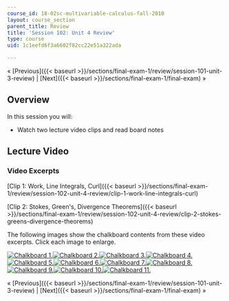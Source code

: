 ```yaml
---
course_id: 18-02sc-multivariable-calculus-fall-2010
layout: course_section
parent_title: Review
title: 'Session 102: Unit 4 Review'
type: course
uid: 1c1eefd6f3a6602f82cc22e51a322ada

---
```


« [Previous]({{< baseurl >}}/sections/final-exam-1/review/session-101-unit-3-review) | [Next]({{< baseurl >}}/sections/final-exam-1/final-exam) »

Overview
--------

In this session you will:

*   Watch two lecture video clips and read board notes

Lecture Video
-------------

### Video Excerpts

[Clip 1: Work, Line Integrals, Curl]({{< baseurl >}}/sections/final-exam-1/review/session-102-unit-4-review/clip-1-work-line-integrals-curl)

[Clip 2: Stokes, Green's, Divergence Theorems]({{< baseurl >}}/sections/final-exam-1/review/session-102-unit-4-review/clip-2-stokes-greens-divergence-theorems)

The following images show the chalkboard contents from these video excerpts. Click each image to enlarge.

[![Chalkboard 1.](/coursemedia/18-02sc-multivariable-calculus-fall-2010/2dc4c81f8b613817de044a0b69af5606_MIT18_02SC_L35Brds_7a.png)](/coursemedia/18-02sc-multivariable-calculus-fall-2010/18041eebd80e6789c5f127c548c53c4f_MIT18_02SC_L35Brds_7.png "Open in a new window.")[![Chalkboard 2.](/coursemedia/18-02sc-multivariable-calculus-fall-2010/a219297d3a322b8404b3d70711e91e3e_MIT18_02SC_L35Brds_8a.png)](/coursemedia/18-02sc-multivariable-calculus-fall-2010/9ffed1efd11892fbbfb1ba09180ba391_MIT18_02SC_L35Brds_8.png "Open in a new window.")[![Chalkboard 3.](/coursemedia/18-02sc-multivariable-calculus-fall-2010/cd7b0d76334bcdf9046ed1d4b0bf9caf_MIT18_02SC_L35Brds_9a.png)](/coursemedia/18-02sc-multivariable-calculus-fall-2010/fa2d0c5732ffc22cbfd6fe95a89131f2_MIT18_02SC_L35Brds_9.png "Open in a new window.")[![Chalkboard 4.](/coursemedia/18-02sc-multivariable-calculus-fall-2010/d5e6039ed25462e6b3b298a25062af8c_MIT18_02SC_L35Brds_10a.png)](/coursemedia/18-02sc-multivariable-calculus-fall-2010/4109954a3d0751512ab6b4ee5c9716a2_MIT18_02SC_L35Brds_10.png "Open in a new window.")  
[![Chalkboard 5.](/coursemedia/18-02sc-multivariable-calculus-fall-2010/13490fb6daa95304d3cb5d79f7d1ec8c_MIT18_02SC_L35Brds_11a.png)](/coursemedia/18-02sc-multivariable-calculus-fall-2010/c13ad6f9ad258448348af8b2db3c3e4a_MIT18_02SC_L35Brds_11.png "Open in a new window.")[![Chalkboard 6.](/coursemedia/18-02sc-multivariable-calculus-fall-2010/698ca9911d6837a491d26c5e8f654bdf_MIT18_02SC_L35Brds_12a.png)](/coursemedia/18-02sc-multivariable-calculus-fall-2010/1df6305468ebbe461d7f59787426dc9e_MIT18_02SC_L35Brds_12.png "Open in a new window.")[![Chalkboard 7.](/coursemedia/18-02sc-multivariable-calculus-fall-2010/268b015e4c83ce90dd5768da18e25563_MIT18_02SC_L35Brds_13a.png)](/coursemedia/18-02sc-multivariable-calculus-fall-2010/0e8795c6ec574797e472b2c9fdc12059_MIT18_02SC_L35Brds_13.png "Open in a new window.")[![Chalkboard 8.](/coursemedia/18-02sc-multivariable-calculus-fall-2010/4bf63ed87dc81d6026474bb90d5256de_MIT18_02SC_L35Brds_14a.png)](/coursemedia/18-02sc-multivariable-calculus-fall-2010/7aa8e6e8f1e8514e17cd568305c90375_MIT18_02SC_L35Brds_14.png "Open in a new window.")  
[![Chalkboard 9.](/coursemedia/18-02sc-multivariable-calculus-fall-2010/cb666aeaf3621a42f8ea384f7b121d72_MIT18_02SC_L35Brds_15a.png)](/coursemedia/18-02sc-multivariable-calculus-fall-2010/b67f7dd8f3d78f9f5fd6dc72db213b72_MIT18_02SC_L35Brds_15.png "Open in a new window.")[![Chalkboard 10.](/coursemedia/18-02sc-multivariable-calculus-fall-2010/2fcbd4e86fe3422cf4ded8dcfb4dbc3c_MIT18_02SC_L35Brds_16a.png)](/coursemedia/18-02sc-multivariable-calculus-fall-2010/6930a676475f355d846bf9884115bc54_MIT18_02SC_L35Brds_16.png "Open in a new window.")[![Chalkboard 11.](/coursemedia/18-02sc-multivariable-calculus-fall-2010/17ddf4edc0ea6633e4193fd84521bd9a_MIT18_02SC_L35Brds_17a.png)](/coursemedia/18-02sc-multivariable-calculus-fall-2010/a07e8382ef66feb3ee1598b7921f4f3b_MIT18_02SC_L35Brds_17.png "Open in a new window.")

« [Previous]({{< baseurl >}}/sections/final-exam-1/review/session-101-unit-3-review) | [Next]({{< baseurl >}}/sections/final-exam-1/final-exam) »